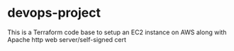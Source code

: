 # devops-project
This is a Terraform code base to setup an EC2 instance on AWS along with Apache http web server/self-signed cert
